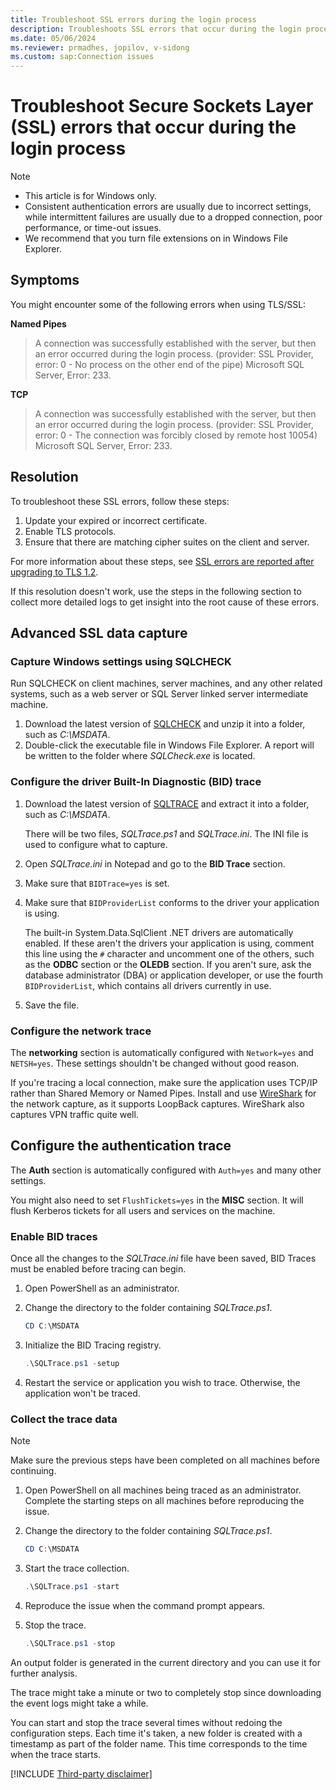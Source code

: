 ```yaml
---
title: Troubleshoot SSL errors during the login process
description: Troubleshoots SSL errors that occur during the login process.
ms.date: 05/06/2024
ms.reviewer: prmadhes, jopilov, v-sidong
ms.custom: sap:Connection issues
---
```

# Troubleshoot Secure Sockets Layer (SSL) errors that occur during the login process

> [!NOTE]
> - This article is for Windows only.
> - Consistent authentication errors are usually due to incorrect settings, while intermittent failures are usually due to a dropped connection, poor performance, or time-out issues.
> - We recommend that you turn file extensions on in Windows File Explorer.

## Symptoms

You might encounter some of the following errors when using TLS/SSL:

**Named Pipes**
> A connection was successfully established with the server, but then an error occurred during the login process. (provider: SSL Provider, error: 0 - No process on the other end of the pipe) Microsoft SQL Server, Error: 233.

**TCP**
> A connection was successfully established with the server, but then an error occurred during the login process. (provider: SSL Provider, error: 0 - The connection was forcibly closed by remote host 10054) Microsoft SQL Server, Error: 233.

## Resolution

To troubleshoot these SSL errors, follow these steps:

1. Update your expired or incorrect certificate.
1. Enable TLS protocols.
1. Ensure that there are matching cipher suites on the client and server.

For more information about these steps, see [SSL errors are reported after upgrading to TLS 1.2](ssl-errors-after-tls-1-2.md).

If this resolution doesn't work, use the steps in the following section to collect more detailed logs to get insight into the root cause of these errors.

## Advanced SSL data capture

### Capture Windows settings using SQLCHECK

Run SQLCHECK on client machines, server machines, and any other related systems, such as a web server or SQL Server linked server intermediate machine.

1.	Download the latest version of [SQLCHECK](https://github.com/microsoft/CSS_SQL_Networking_Tools/wiki/SQLCHECK) and unzip it into a folder, such as *C:\MSDATA*.
1.	Double-click the executable file in Windows File Explorer. A report will be written to the folder where *SQLCheck.exe* is located.

### Configure the driver Built-In Diagnostic (BID) trace

1. Download the latest version of [SQLTRACE](https://github.com/microsoft/CSS_SQL_Networking_Tools/wiki/SQLTRACE) and extract it into a folder, such as *C:\MSDATA*.

   There will be two files, *SQLTrace.ps1* and *SQLTrace.ini*. The INI file is used to configure what to capture.

1. Open *SQLTrace.ini* in Notepad and go to the **BID Trace** section.
1. Make sure that `BIDTrace=yes` is set.
1. Make sure that `BIDProviderList` conforms to the driver your application is using.

   The built-in System.Data.SqlClient .NET drivers are automatically enabled. If these aren't the drivers your application is using, comment this line using the `#` character and uncomment one of the others, such as the **ODBC** section or the **OLEDB** section. If you aren't sure, ask the database administrator (DBA) or application developer, or use the fourth `BIDProviderList`, which contains all drivers currently in use.

1. Save the file.

### Configure the network trace

The **networking** section is automatically configured with `Network=yes` and `NETSH=yes`. These settings shouldn't be changed without good reason.

If you're tracing a local connection, make sure the application uses TCP/IP rather than Shared Memory or Named Pipes. Install and use [WireShark](https://www.wireshark.org/download.html) for the network capture, as it supports LoopBack captures. WireShark also captures VPN traffic quite well.

## Configure the authentication trace

The **Auth** section is automatically configured with `Auth=yes` and many other settings.

You might also need to set `FlushTickets=yes` in the **MISC** section. It will flush Kerberos tickets for all users and services on the machine.

### Enable BID traces

Once all the changes to the *SQLTrace.ini* file have been saved, BID Traces must be enabled before tracing can begin.

1. Open PowerShell as an administrator.
1. Change the directory to the folder containing *SQLTrace.ps1*.

   ```powershell
   CD C:\MSDATA
   ```

1. Initialize the BID Tracing registry.

   ```powershell
   .\SQLTrace.ps1 -setup
   ```

1. Restart the service or application you wish to trace. Otherwise, the application won't be traced.

### Collect the trace data

> [!NOTE]
> Make sure the previous steps have been completed on all machines before continuing.

1. Open PowerShell on all machines being traced as an administrator. Complete the starting steps on all machines before reproducing the issue.
1. Change the directory to the folder containing *SQLTrace.ps1*.

   ```powershell
   CD C:\MSDATA
   ```

1. Start the trace collection.

   ```powershell
   .\SQLTrace.ps1 -start
   ```
1. Reproduce the issue when the command prompt appears.
1. Stop the trace.

   ```powershell
   .\SQLTrace.ps1 -stop
   ```

An output folder is generated in the current directory and you can use it for further analysis.

The trace might take a minute or two to completely stop since downloading the event logs might take a while.

You can start and stop the trace several times without redoing the configuration steps. Each time it's taken, a new folder is created with a timestamp as part of the folder name. This time corresponds to the time when the trace starts.

[!INCLUDE [Third-party disclaimer](../../../includes/third-party-disclaimer.md)]
